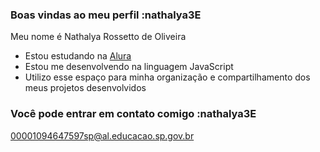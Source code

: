 ### Boas vindas ao meu perfil :nathalya3E

Meu nome é Nathalya Rossetto de Oliveira 
- Estou estudando na [Alura](https://www.alura.com.br)
- Estou me desenvolvendo na linguagem JavaScript
- Utilizo esse espaço para minha organização e compartilhamento dos meus projetos desenvolvidos

### Você pode entrar em contato comigo :nathalya3E

00001094647597sp@al.educacao.sp.gov.br

